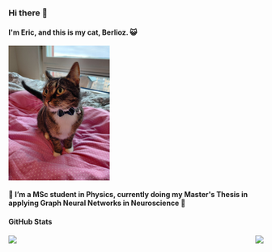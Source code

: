 <!-- [![Header](./berlioz.jpg "Berlioz")](https://github.com/elindgren/elindgren/) -->


### Hi there 👋

#### I'm Eric, and this is my cat, Berlioz. &#128570;

<img align="center" src="./berlioz.jpg" width="200px">

#### 🔭 I’m a MSc student in Physics, currently doing my Master's Thesis in applying Graph Neural Networks in Neuroscience &#129504;

#### GitHub Stats

<img align="left" src="https://github-readme-stats.vercel.app/api/?username=elindgren&theme=tokyonight" />
<img align="right" src="https://github-readme-stats.vercel.app/api/top-langs/?username=elindgren&theme=tokyonight" />

<!--
**elindgren/elindgren** is a ✨ _special_ ✨ repository because its `README.md` (this file) appears on your GitHub profile.
<img src="./berlioz.jpg" width="30px">
Here are some ideas to get you started:

- 🔭 I’m currently working on ...
- 🌱 I’m currently learning ...
- 👯 I’m looking to collaborate on ...
- 🤔 I’m looking for help with ...
- 💬 Ask me about ...
- 📫 How to reach me: ...
- 😄 Pronouns: ...
- ⚡ Fun fact: ...
-->
